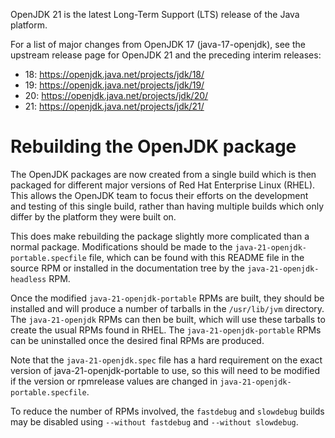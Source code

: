 OpenJDK 21 is the latest Long-Term Support (LTS) release of the Java platform.

For a list of major changes from OpenJDK 17 (java-17-openjdk), see the upstream
release page for OpenJDK 21 and the preceding interim releases:

* 18: https://openjdk.java.net/projects/jdk/18/
* 19: https://openjdk.java.net/projects/jdk/19/
* 20: https://openjdk.java.net/projects/jdk/20/
* 21: https://openjdk.java.net/projects/jdk/21/

# Rebuilding the OpenJDK package

The OpenJDK packages are now created from a single build which is then
packaged for different major versions of Red Hat Enterprise Linux
(RHEL). This allows the OpenJDK team to focus their efforts on the
development and testing of this single build, rather than having
multiple builds which only differ by the platform they were built on.

This does make rebuilding the package slightly more complicated than a
normal package. Modifications should be made to the
`java-21-openjdk-portable.specfile` file, which can be found with this
README file in the source RPM or installed in the documentation tree
by the `java-21-openjdk-headless` RPM.

Once the modified `java-21-openjdk-portable` RPMs are built, they
should be installed and will produce a number of tarballs in the
`/usr/lib/jvm` directory. The `java-21-openjdk` RPMs can then be
built, which will use these tarballs to create the usual RPMs found in
RHEL. The `java-21-openjdk-portable` RPMs can be uninstalled once the
desired final RPMs are produced.

Note that the `java-21-openjdk.spec` file has a hard requirement on
the exact version of java-21-openjdk-portable to use, so this will
need to be modified if the version or rpmrelease values are changed in
`java-21-openjdk-portable.specfile`.

To reduce the number of RPMs involved, the `fastdebug` and `slowdebug`
builds may be disabled using `--without fastdebug` and `--without
slowdebug`.
